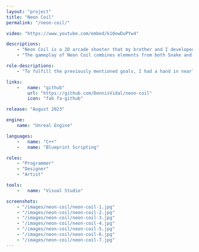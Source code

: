 ```yaml
---
layout: "project"
title: "Neon Coil"
permalink: "/neon-coil/"

video: "https://www.youtube.com/embed/k10owDuPYw4"

descriptions:
    - "Neon Coil is a 2D arcade shooter that my brother and I developed within a span of two weeks with two primary goals in mind. The first was the creation of a sort of Unreal example for our portfolios, as most noteworthy university projects were based on Unity and therefore left us with little to show in regards to both our C++ and Unreal skills. The second goal was to familiarize ourselves more with a handful of Unreal's components that we hadn't worked with in depth before, including the Enhanced Input System, Niagara, Lumen, and Paper2D."
    - "The gameplay of Neon Coil combines elements from both Snake and Space Invaders to create a fun and intuitive loop. In the game, the player controls a snake-like ship with which they have to defend a city from incoming alien threats. The ship follows and shoots towards the mouse cursor and consists of one or more modules, each coming with their own type of weapon and adding to the overall length of the ship. The weapon modules additionally function as the ship's health and are lost either when hit by an enemy or when it runs out of ammo. Consequently, the player has to weigh picking up and using modules to manage the length of their ship, firepower, and health. The game is lost once the ship runs out of modules or when the aliens destroy the city's protective shield and invade."

role-descriptions:
    - "To fulfill the previously mentioned goals, I had a hand in nearly all aspects of the project. That includes the actual design and implementation of gameplay systems as well as artistic aspects such as Niagara effects, materials, and the overall look of the game. Some of the more noteworthy aspects I worked on include the enemies and items as well as the extendable system to spawn them, the ship controls and following of individual modules along the ship's approximate path without cutting corners, a modular ability system that is loosely based on Unreal's Gameplay Ability System, and the interface-based health and damage systems for both the player and enemies."

links:
    -   name: "github"
        url: "https://github.com/DennisVidal/neon-coil"
        icon: "fab fa-github"

release: "August 2023"

engine:
    name: "Unreal Engine"

languages:
    -   name: "C++"
    -   name: "Blueprint Scripting"

roles:
    - "Programmer"
    - "Designer"
    - "Artist"

tools:
    -   name: "Visual Studio"

screenshots:
    - "/images/neon-coil/neon-coil-1.jpg"
    - "/images/neon-coil/neon-coil-2.jpg"
    - "/images/neon-coil/neon-coil-3.jpg"
    - "/images/neon-coil/neon-coil-4.jpg"
    - "/images/neon-coil/neon-coil-5.jpg"
    - "/images/neon-coil/neon-coil-6.jpg"
    - "/images/neon-coil/neon-coil-7.jpg"
---
```

